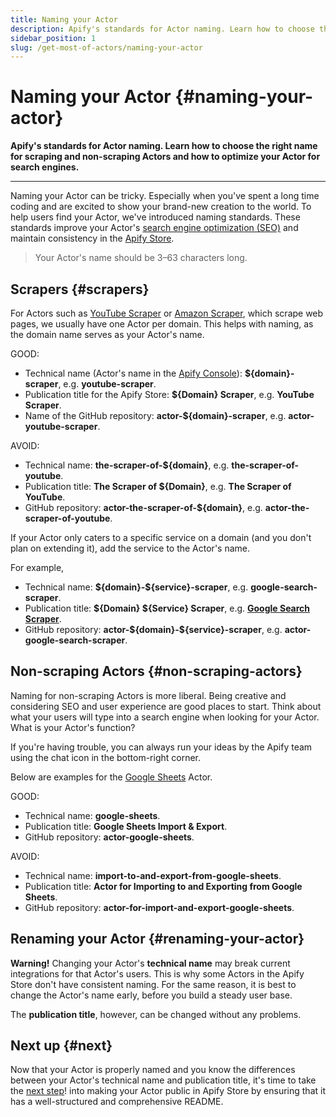 ```yaml
---
title: Naming your Actor
description: Apify's standards for Actor naming. Learn how to choose the right name for scraping and non-scraping Actors and how to optimize your Actor for search engines.
sidebar_position: 1
slug: /get-most-of-actors/naming-your-actor
---
```


# Naming your Actor {#naming-your-actor}

**Apify's standards for Actor naming. Learn how to choose the right name for scraping and non-scraping Actors and how to optimize your Actor for search engines.**

---

Naming your Actor can be tricky. Especially when you've spent a long time coding and are excited to show your brand-new creation to the world. To help users find your Actor, we've introduced naming standards. These standards improve your Actor's [search engine optimization (SEO)](https://en.wikipedia.org/wiki/Search_engine_optimization) and maintain consistency in the [Apify Store](https://apify.com/store).

> Your Actor's name should be 3–63 characters long.

## Scrapers {#scrapers}

For Actors such as [YouTube Scraper](https://apify.com/streamers/youtube-scraper) or [Amazon Scraper](https://apify.com/junglee/amazon-crawler), which scrape web pages, we usually have one Actor per domain. This helps with naming, as the domain name serves as your Actor's name.

GOOD:

- Technical name (Actor's name in the [Apify Console](https://console.apify.com)): **$\{domain}-scraper**, e.g. **youtube-scraper**.
- Publication title for the Apify Store: **$\{Domain} Scraper**, e.g. **YouTube Scraper**.
- Name of the GitHub repository: **actor-$\{domain}-scraper**, e.g. **actor-youtube-scraper**.

AVOID:

- Technical name: **the-scraper-of-$\{domain}**, e.g. **the-scraper-of-youtube**.
- Publication title: **The Scraper of $\{Domain}**, e.g. **The Scraper of YouTube**.
- GitHub repository: **actor-the-scraper-of-$\{domain}**, e.g. **actor-the-scraper-of-youtube**.

If your Actor only caters to a specific service on a domain (and you don't plan on extending it), add the service to the Actor's name.

For example,

- Technical name: **$\{domain}-$\{service}-scraper**, e.g. **google-search-scraper**.
- Publication title: **$\{Domain} $\{Service} Scraper**, e.g. [**Google Search Scraper**](https://apify.com/apify/google-search-scraper).
- GitHub repository: **actor-$\{domain}-$\{service}-scraper**, e.g. **actor-google-search-scraper**.

## Non-scraping Actors {#non-scraping-actors}

Naming for non-scraping Actors is more liberal. Being creative and considering SEO and user experience are good places to start. Think about what your users will type into a search engine when looking for your Actor. What is your Actor's function?

If you're having trouble, you can always run your ideas by the Apify team using the chat icon in the bottom-right corner.

Below are examples for the [Google Sheets](https://apify.com/lukaskrivka/google-sheets) Actor.

GOOD:

- Technical name: **google-sheets**.
- Publication title: **Google Sheets Import & Export**.
- GitHub repository: **actor-google-sheets**.

AVOID:

- Technical name: **import-to-and-export-from-google-sheets**.
- Publication title: **Actor for Importing to and Exporting from Google Sheets**.
- GitHub repository: **actor-for-import-and-export-google-sheets**.

## Renaming your Actor {#renaming-your-actor}

**Warning!** Changing your Actor's **technical name** may break current integrations for that Actor's users. This is why some Actors in the Apify Store don't have consistent naming. For the same reason, it is best to change the Actor's name early, before you build a steady user base.

The **publication title**, however, can be changed without any problems.

## Next up {#next}

Now that your Actor is properly named and you know the differences between your Actor's technical name and publication title, it's time to take the [next step](./actor_readme.md)! into making your Actor public in Apify Store by ensuring that it has a well-structured and comprehensive README.
